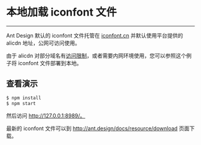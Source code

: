 # 本地加载 iconfont 文件

---

Ant Design 默认的 iconfont 文件托管在 [iconfont.cn](http://iconfont.cn/) 并默认使用平台提供的 alicdn 地址，公网可访问使用。

由于 alicdn 对部分域名有[访问限制](https://github.com/ant-design/ant-design/issues/1070)，或者需要内网环境使用，您可以参照这个例子将 iconfont 文件部署到本地。

## 查看演示

```bash
$ npm install
$ npm start
```

然后访问 http://127.0.0.1:8989/。

最新的 iconfont 文件可以到 http://ant.design/docs/resource/download 页面下载。
